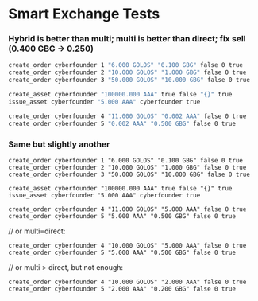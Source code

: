 # Smart Exchange Tests

### Hybrid is better than multi; multi is better than direct; fix sell (0.400 GBG -> 0.250)

```sh
create_order cyberfounder 1 "6.000 GOLOS" "0.100 GBG" false 0 true
create_order cyberfounder 2 "10.000 GOLOS" "1.000 GBG" false 0 true
create_order cyberfounder 3 "50.000 GOLOS" "10.000 GBG" false 0 true

create_asset cyberfounder "100000.000 AAA" true false "{}" true
issue_asset cyberfounder "5.000 AAA" cyberfounder true

create_order cyberfounder 4 "11.000 GOLOS" "0.002 AAA" false 0 true
create_order cyberfounder 5 "0.002 AAA" "0.500 GBG" false 0 true
```

### Same but slightly another

```
create_order cyberfounder 1 "6.000 GOLOS" "0.100 GBG" false 0 true
create_order cyberfounder 2 "10.000 GOLOS" "1.000 GBG" false 0 true
create_order cyberfounder 3 "50.000 GOLOS" "10.000 GBG" false 0 true

create_asset cyberfounder "100000.000 AAA" true false "{}" true
issue_asset cyberfounder "5.000 AAA" cyberfounder true

create_order cyberfounder 4 "11.000 GOLOS" "5.000 AAA" false 0 true
create_order cyberfounder 5 "5.000 AAA" "0.500 GBG" false 0 true
```

// or multi=direct:

```
create_order cyberfounder 4 "10.000 GOLOS" "5.000 AAA" false 0 true
create_order cyberfounder 5 "5.000 AAA" "0.500 GBG" false 0 true
```

// or multi > direct, but not enough:

```
create_order cyberfounder 4 "10.000 GOLOS" "2.000 AAA" false 0 true
create_order cyberfounder 5 "2.000 AAA" "0.200 GBG" false 0 true
```
